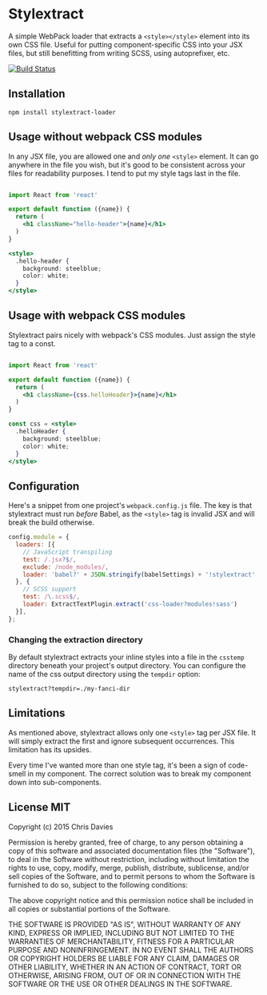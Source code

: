 # Stylextract

A simple WebPack loader that extracts a `<style></style>` element into its
own CSS file. Useful for putting component-specific CSS into your JSX files,
but still benefitting from writing SCSS, using autoprefixer, etc.

[![Build Status](https://travis-ci.org/chrisdavies/stylextract-loader.svg?branch=master)](https://travis-ci.org/chrisdavies/stylextract-loader)

## Installation

`npm install stylextract-loader`

## Usage without webpack CSS modules

In any JSX file, you are allowed one and *only one* `<style>` element. It can
go anywhere in the file you wish, but it's good to be consistent across your
files for readability purposes. I tend to put my style tags last in the file.

```jsx

import React from 'react'

export default function ({name}) {
  return (
    <h1 className="hello-header">{name}</h1>
  )
}

<style>
  .hello-header {
    background: steelblue;
    color: white;
  }
</style>

```

## Usage with webpack CSS modules

Stylextract pairs nicely with webpack's CSS modules. Just assign the style
tag to a const.

```jsx

import React from 'react'

export default function ({name}) {
  return (
    <h1 className={css.helloHeader}>{name}</h1>
  )
}

const css = <style>
  .helloHeader {
    background: steelblue;
    color: white;
  }
</style>

```

## Configuration

Here's a snippet from one project's `webpack.config.js` file. The key is that
stylextract must run *before* Babel, as the `<style>` tag is invalid JSX and
will break the build otherwise.

```js
config.module = {
  loaders: [{
    // JavaScript transpiling
    test: /.jsx?$/,
    exclude: /node_modules/,
    loader: 'babel?' + JSON.stringify(babelSettings) + '!stylextract'
  }, {
    // SCSS support
    test: /\.scss$/,
    loader: ExtractTextPlugin.extract('css-loader?modules!sass')
  }],
};

```

### Changing the extraction directory

By default stylextract extracts your inline styles into a file in the `csstemp`
directory beneath your project's output directory. You can configure the name
of the css output directory using the `tempdir` option:

`stylextract?tempdir=./my-fanci-dir`

## Limitations

As mentioned above, stylextract allows only one `<style>` tag per JSX file.
It will simply extract the first and ignore subsequent occurrences. This
limitation has its upsides.

Every time I've wanted more than one style tag, it's been a sign of code-smell
in my component. The correct solution was to break my component down into
sub-components.

## License MIT

Copyright (c) 2015 Chris Davies

Permission is hereby granted, free of charge, to any person
obtaining a copy of this software and associated documentation
files (the "Software"), to deal in the Software without
restriction, including without limitation the rights to use,
copy, modify, merge, publish, distribute, sublicense, and/or sell
copies of the Software, and to permit persons to whom the
Software is furnished to do so, subject to the following
conditions:

The above copyright notice and this permission notice shall be
included in all copies or substantial portions of the Software.

THE SOFTWARE IS PROVIDED "AS IS", WITHOUT WARRANTY OF ANY KIND,
EXPRESS OR IMPLIED, INCLUDING BUT NOT LIMITED TO THE WARRANTIES
OF MERCHANTABILITY, FITNESS FOR A PARTICULAR PURPOSE AND
NONINFRINGEMENT. IN NO EVENT SHALL THE AUTHORS OR COPYRIGHT
HOLDERS BE LIABLE FOR ANY CLAIM, DAMAGES OR OTHER LIABILITY,
WHETHER IN AN ACTION OF CONTRACT, TORT OR OTHERWISE, ARISING
FROM, OUT OF OR IN CONNECTION WITH THE SOFTWARE OR THE USE OR
OTHER DEALINGS IN THE SOFTWARE.
